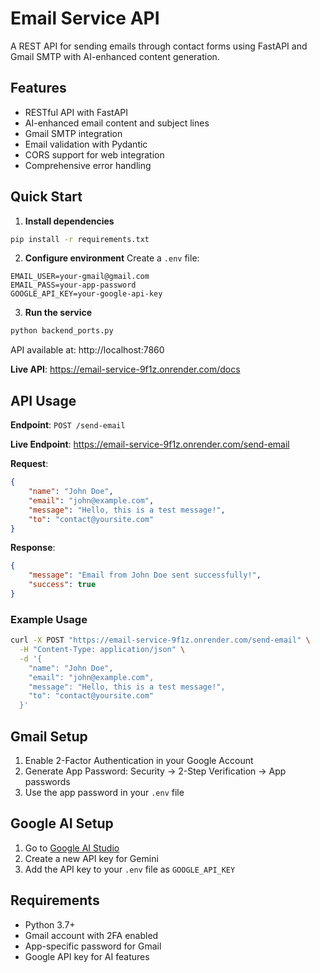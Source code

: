 # Email Service API

A REST API for sending emails through contact forms using FastAPI and Gmail SMTP with AI-enhanced content generation.

## Features

- RESTful API with FastAPI
- AI-enhanced email content and subject lines
- Gmail SMTP integration
- Email validation with Pydantic
- CORS support for web integration
- Comprehensive error handling

## Quick Start

1. **Install dependencies**
```bash
pip install -r requirements.txt
```

2. **Configure environment**
Create a `.env` file:
```env
EMAIL_USER=your-gmail@gmail.com
EMAIL_PASS=your-app-password
GOOGLE_API_KEY=your-google-api-key
```

3. **Run the service**
```bash
python backend_ports.py
```

API available at: http://localhost:7860

**Live API**: https://email-service-9f1z.onrender.com/docs

## API Usage

**Endpoint**: `POST /send-email`

**Live Endpoint**: https://email-service-9f1z.onrender.com/send-email

**Request**:
```json
{
    "name": "John Doe",
    "email": "john@example.com", 
    "message": "Hello, this is a test message!",
    "to": "contact@yoursite.com"
}
```

**Response**:
```json
{
    "message": "Email from John Doe sent successfully!",
    "success": true
}
```

### Example Usage

```bash
curl -X POST "https://email-service-9f1z.onrender.com/send-email" \
  -H "Content-Type: application/json" \
  -d '{
    "name": "John Doe",
    "email": "john@example.com",
    "message": "Hello, this is a test message!",
    "to": "contact@yoursite.com"
  }'
```

## Gmail Setup

1. Enable 2-Factor Authentication in your Google Account
2. Generate App Password: Security → 2-Step Verification → App passwords
3. Use the app password in your `.env` file

## Google AI Setup

1. Go to [Google AI Studio](https://aistudio.google.com/app/apikey)
2. Create a new API key for Gemini
3. Add the API key to your `.env` file as `GOOGLE_API_KEY`

## Requirements

- Python 3.7+
- Gmail account with 2FA enabled
- App-specific password for Gmail
- Google API key for AI features